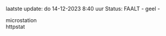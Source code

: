 laatste update: 
do 14-12-2023  8:40   uur 
Status: FAALT - geel - 
<div class="service Y">microstation</div><div class="service G">httpstat</div>